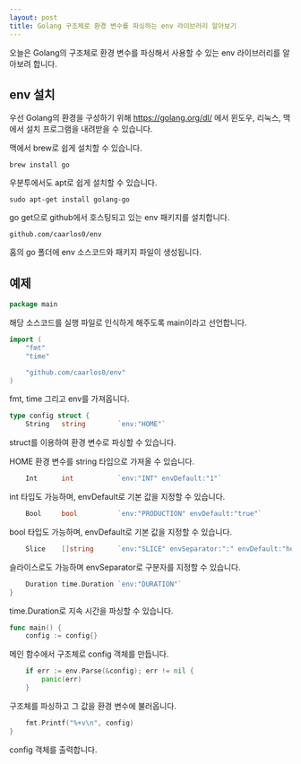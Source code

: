 ```yaml
---
layout: post
title: Golang 구조체로 환경 변수를 파싱하는 env 라이브러리 알아보기
---
```


오늘은 Golang의 구조체로 환경 변수를 파싱해서 사용할 수 있는 env 라이브러리를 알아보려 합니다.

## env 설치

우선 Golang의 환경을 구성하기 위해 https://golang.org/dl/ 에서 윈도우, 리눅스, 맥에서 설치 프로그램을 내려받을 수 있습니다.

맥에서 brew로 쉽게 설치할 수 있습니다.

```
brew install go
```

우분투에서도 apt로 쉽게 설치할 수 있습니다.

```
sudo apt-get install golang-go
```

go get으로 github에서 호스팅되고 있는 env 패키지를 설치합니다.

```
github.com/caarlos0/env
```

홈의 go 폴더에 env 소스코드와 패키지 파일이 생성됩니다.

## 예제

```go
package main
```

해당 소스코드를 실행 파일로 인식하게 해주도록 main이라고 선언합니다.

```go
import (
	"fmt"
	"time"

	"github.com/caarlos0/env"
)
```

fmt, time 그리고 env를 가져옵니다.

```go
type config struct {
	String   string        `env:"HOME"`
```

struct를 이용하여 환경 변수로 파싱할 수 있습니다.

HOME 환경 변수를 string 타입으로 가져올 수 있습니다.

```go
	Int      int           `env:"INT" envDefault:"1"`
```

int 타입도 가능하며, envDefault로 기본 값을 지정할 수 있습니다.

```go
	Bool     bool          `env:"PRODUCTION" envDefault:"true"`
```

bool 타입도 가능하며, envDefault로 기본 값을 지정할 수 있습니다.

```go
	Slice    []string      `env:"SLICE" envSeparator:":" envDefault:"hello:world"`
```

슬라이스로도 가능하며 envSeparator로 구분자를 지정할 수 있습니다.

```go
	Duration time.Duration `env:"DURATION"`
}
```

time.Duration로 지속 시간을 파싱할 수 있습니다.

```go
func main() {
	config := config{}
```

메인 함수에서 구조체로 config 객체를 만듭니다.

```go
	if err := env.Parse(&config); err != nil {
		panic(err)
	}
```

구조체를 파싱하고 그 값을 환경 변수에 불러옵니다.

```go
	fmt.Printf("%+v\n", config)
}
```

config 객체를 출력합니다.